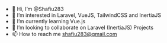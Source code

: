 - 👋 Hi, I’m @Shafiu283
- 👀 I’m interested in Laravel, VueJS, TailwindCSS and InertiaJS
- 🌱 I’m currently learning Vue.js
- 💞️ I’m looking to collaborate on Laravel (InertiaJS) Projects
- 📫 How to reach me shafiu283@gmail.com

<!---
Shafiu283/Shafiu283 is a ✨ special ✨ repository because its `README.md` (this file) appears on your GitHub profile.
You can click the Preview link to take a look at your changes.
--->
